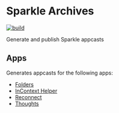# Sparkle Archives

[![build](https://github.com/inseven/sparkle-archives/actions/workflows/build.yaml/badge.svg)](https://github.com/inseven/sparkle-archives/actions/workflows/build.yaml)

Generate and publish Sparkle appcasts

## Apps

Generates appcasts for the following apps:

- [Folders](https://folders.jbmorley.co.uk)
- [InContext Helper](https://incontext.jbmorley.co.uk)
- [Reconnect](https://reconnect.jbmorley.co.uk)
- [Thoughts](https://thoughts.jbmorley.co.uk)
